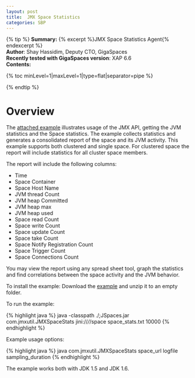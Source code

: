 ```yaml
---
layout: post
title:  JMX Space Statistics
categories: SBP
---
```


{% tip %}
**Summary:** {% excerpt %}JMX Space Statistics Agent{% endexcerpt %}<br/>
**Author**: Shay Hassidim, Deputy CTO, GigaSpaces<br/>
**Recently tested with GigaSpaces version**: XAP 6.6<br/>
**Contents:**<br/>

{% toc minLevel=1|maxLevel=1|type=flat|separator=pipe %}

{% endtip %}

# Overview

The [attached example](/attachment_files/sbp/JMXSTAT.zip) illustrates usage of the JMX API, getting the JVM statistics and the Space statistics. The example collects statistics and generates a consolidated report of the space and its JVM activity.
This example supports both clustered and single space. For clustered space the report will include statistics for all cluster space members.

The report will include the following columns:

- Time
- Space Container
- Space Host Name
- JVM thread Count
- JVM heap Committed
- JVM heap max
- JVM heap used
- Space read Count
- Space write Count
- Space update Count
- Space take Count
- Space Notify Registration Count
- Space Trigger Count
- Space Connections Count

You may view the report using any spread sheet tool, graph the statistics and find correlations between the space activity and the JVM behavior.

To install the example:
Download the [example](/attachment_files/sbp/JMXSTAT.zip) and unzip it to an empty folder.

To run the example:

{% highlight java %}
java -classpath ./;JSpaces.jar com.jmxutil.JMXSpaceStats jini://*/*/space space_stats.txt 10000
{% endhighlight %}

Example usage options:

{% highlight java %}
java com.jmxutil.JMXSpaceStats space_url logfile sampling_duration
{% endhighlight %}

The example works both with JDK 1.5 and JDK 1.6.

